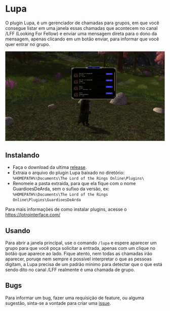 # Lupa

O plugin Lupa, é um gerenciador de chamadas para grupos, em que você consegue listar em uma janela essas chamadas que acontecem no canal /LFF (Looking For Fellow) e enviar uma mensagem direta para o dono da mensagem, apenas clicando em um botão enviar, para informar que você quer entrar no grupo.

![Screenshot](./ScreenShot.jpg?raw=true)

## Instalando
- Faça o download da ultima [release](https://github.com/joaoneto/GuardioesDeArda/releases).
- Extraia o arquivo do plugin Lupa baixado no diretório: `%HOMEPATH%\Documents\The Lord of the Rings Online\Plugins\`
- Renomeie a pasta extraida, para que ela fique com o nome GuardioesDeArda, sem o sufixo da versão, ex: `%HOMEPATH%\Documents\The Lord of the Rings Online\Plugins\GuardioesDeArda`

Para mais informações de como instalar plugins, acesse o https://lotrointerface.com/

## Usando
Para abrir a janela principal, use o comando `/lupa` e espere aparecer um grupo para que você poça solicitar a entrada, apenas com um clique no botão que aparece ao lado.
Fique atento, nem todas as chamadas irão aparecer, poruqe nem sempre é possível interpretar o que as pessoas digitam, a Lupa precisa de um padrão minimo para detectar que o que está sendo dito no canal /LFF realmente é uma chamada de grupo.

## Bugs
Para informar um bug, fazer uma requisição de feature, ou alguma sugestão, sinta-se a vontade para criar uma [issue](https://github.com/joaoneto/modular-template/issues).

